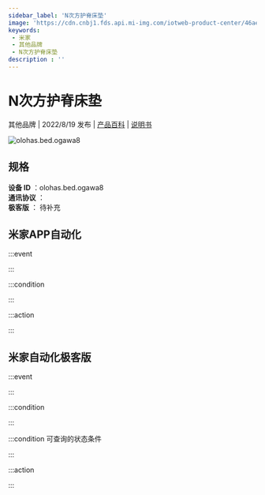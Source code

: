 ```yaml
---
sidebar_label: 'N次方护脊床垫'
image: 'https://cdn.cnbj1.fds.api.mi-img.com/iotweb-product-center/46ae4450cecfefd04a6e3022bcf4cd56_1655173686957.png?GalaxyAccessKeyId=AKVGLQWBOVIRQ3XLEW&Expires=9223372036854775807&Signature=rCTThpluBSczf8UjFBWt9I8Bf6Q='
keywords: 
 - 米家
 - 其他品牌
 - N次方护脊床垫
description : ''
---
```

# N次方护脊床垫

其他品牌 | 2022/8/19 发布 | [产品百科](https://home.mi.com/webapp/content/baike/product/index.html?model=olohas.bed.ogawa8/) | [说明书](https://home.mi.com/views/introduction.html?model=olohas.bed.ogawa8&region=cn)

![olohas.bed.ogawa8](https://cdn.cnbj1.fds.api.mi-img.com/iotweb-product-center/46ae4450cecfefd04a6e3022bcf4cd56_1655173686957.png?GalaxyAccessKeyId=AKVGLQWBOVIRQ3XLEW&Expires=9223372036854775807&Signature=rCTThpluBSczf8UjFBWt9I8Bf6Q=)

## 规格  
> 
**设备 ID** ：olohas.bed.ogawa8  
**通讯协议** ：  
**极客版**  ： 待补充 


## 米家APP自动化  

:::event  

:::

:::condition  

:::

:::action   

:::

## 米家自动化极客版  

:::event  

:::

:::condition  

:::

:::condition 可查询的状态条件  

:::

:::action  

:::

        
